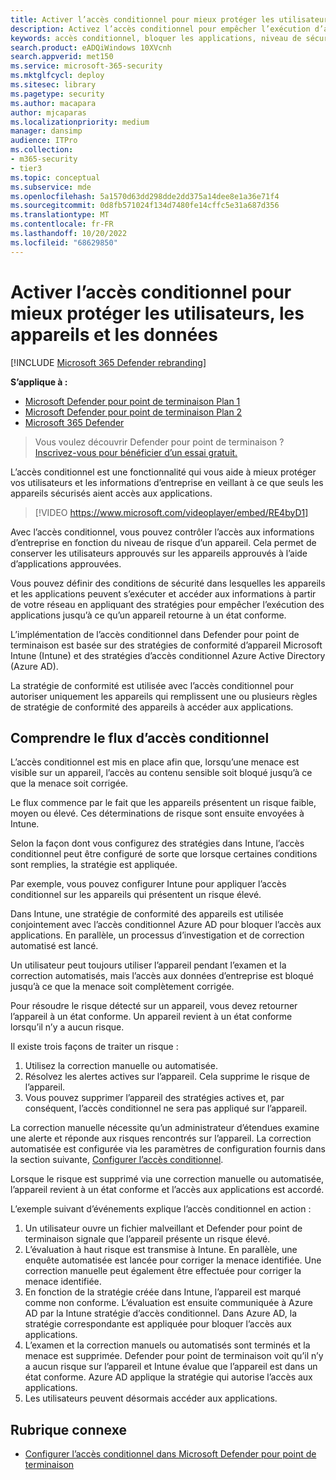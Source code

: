 ```yaml
---
title: Activer l’accès conditionnel pour mieux protéger les utilisateurs, les appareils et les données
description: Activez l’accès conditionnel pour empêcher l’exécution d’applications si un appareil est considéré comme à risque et qu’une application est considérée comme non conforme.
keywords: accès conditionnel, bloquer les applications, niveau de sécurité, intune,
search.product: eADQiWindows 10XVcnh
search.appverid: met150
ms.service: microsoft-365-security
ms.mktglfcycl: deploy
ms.sitesec: library
ms.pagetype: security
ms.author: macapara
author: mjcaparas
ms.localizationpriority: medium
manager: dansimp
audience: ITPro
ms.collection:
- m365-security
- tier3
ms.topic: conceptual
ms.subservice: mde
ms.openlocfilehash: 5a1570d63dd298dde2dd375a14dee8e1a36e71f4
ms.sourcegitcommit: 0d8fb571024f134d7480fe14cffc5e31a687d356
ms.translationtype: MT
ms.contentlocale: fr-FR
ms.lasthandoff: 10/20/2022
ms.locfileid: "68629850"
---
```

# <a name="enable-conditional-access-to-better-protect-users-devices-and-data"></a>Activer l’accès conditionnel pour mieux protéger les utilisateurs, les appareils et les données

[!INCLUDE [Microsoft 365 Defender rebranding](../../includes/microsoft-defender.md)]

**S’applique à :**
- [Microsoft Defender pour point de terminaison Plan 1](https://go.microsoft.com/fwlink/p/?linkid=2154037)
- [Microsoft Defender pour point de terminaison Plan 2](https://go.microsoft.com/fwlink/?linkid=2154037)
- [Microsoft 365 Defender](https://go.microsoft.com/fwlink/?linkid=2118804)

> Vous voulez découvrir Defender pour point de terminaison ? [Inscrivez-vous pour bénéficier d’un essai gratuit.](https://signup.microsoft.com/create-account/signup?products=7f379fee-c4f9-4278-b0a1-e4c8c2fcdf7e&ru=https://aka.ms/MDEp2OpenTrial?ocid=docs-wdatp-conditionalaccess-abovefoldlink)

L’accès conditionnel est une fonctionnalité qui vous aide à mieux protéger vos utilisateurs et les informations d’entreprise en veillant à ce que seuls les appareils sécurisés aient accès aux applications.

> [!VIDEO https://www.microsoft.com/videoplayer/embed/RE4byD1]

Avec l’accès conditionnel, vous pouvez contrôler l’accès aux informations d’entreprise en fonction du niveau de risque d’un appareil. Cela permet de conserver les utilisateurs approuvés sur les appareils approuvés à l’aide d’applications approuvées.

Vous pouvez définir des conditions de sécurité dans lesquelles les appareils et les applications peuvent s’exécuter et accéder aux informations à partir de votre réseau en appliquant des stratégies pour empêcher l’exécution des applications jusqu’à ce qu’un appareil retourne à un état conforme.

L’implémentation de l’accès conditionnel dans Defender pour point de terminaison est basée sur des stratégies de conformité d’appareil Microsoft Intune (Intune) et des stratégies d’accès conditionnel Azure Active Directory (Azure AD).

La stratégie de conformité est utilisée avec l’accès conditionnel pour autoriser uniquement les appareils qui remplissent une ou plusieurs règles de stratégie de conformité des appareils à accéder aux applications.

## <a name="understand-the-conditional-access-flow"></a>Comprendre le flux d’accès conditionnel

L’accès conditionnel est mis en place afin que, lorsqu’une menace est visible sur un appareil, l’accès au contenu sensible soit bloqué jusqu’à ce que la menace soit corrigée.

Le flux commence par le fait que les appareils présentent un risque faible, moyen ou élevé. Ces déterminations de risque sont ensuite envoyées à Intune.

Selon la façon dont vous configurez des stratégies dans Intune, l’accès conditionnel peut être configuré de sorte que lorsque certaines conditions sont remplies, la stratégie est appliquée.

Par exemple, vous pouvez configurer Intune pour appliquer l’accès conditionnel sur les appareils qui présentent un risque élevé.

Dans Intune, une stratégie de conformité des appareils est utilisée conjointement avec l’accès conditionnel Azure AD pour bloquer l’accès aux applications. En parallèle, un processus d’investigation et de correction automatisé est lancé.

 Un utilisateur peut toujours utiliser l’appareil pendant l’examen et la correction automatisés, mais l’accès aux données d’entreprise est bloqué jusqu’à ce que la menace soit complètement corrigée.

Pour résoudre le risque détecté sur un appareil, vous devez retourner l’appareil à un état conforme. Un appareil revient à un état conforme lorsqu’il n’y a aucun risque.

Il existe trois façons de traiter un risque :

1. Utilisez la correction manuelle ou automatisée.
2. Résolvez les alertes actives sur l’appareil. Cela supprime le risque de l’appareil.
3. Vous pouvez supprimer l’appareil des stratégies actives et, par conséquent, l’accès conditionnel ne sera pas appliqué sur l’appareil.

La correction manuelle nécessite qu’un administrateur d’étendues examine une alerte et réponde aux risques rencontrés sur l’appareil. La correction automatisée est configurée via les paramètres de configuration fournis dans la section suivante, [Configurer l’accès conditionnel](configure-conditional-access.md).

Lorsque le risque est supprimé via une correction manuelle ou automatisée, l’appareil revient à un état conforme et l’accès aux applications est accordé.

L’exemple suivant d’événements explique l’accès conditionnel en action :

1. Un utilisateur ouvre un fichier malveillant et Defender pour point de terminaison signale que l’appareil présente un risque élevé.
2. L’évaluation à haut risque est transmise à Intune. En parallèle, une enquête automatisée est lancée pour corriger la menace identifiée. Une correction manuelle peut également être effectuée pour corriger la menace identifiée.
3. En fonction de la stratégie créée dans Intune, l’appareil est marqué comme non conforme. L’évaluation est ensuite communiquée à Azure AD par la Intune stratégie d’accès conditionnel. Dans Azure AD, la stratégie correspondante est appliquée pour bloquer l’accès aux applications.
4. L’examen et la correction manuels ou automatisés sont terminés et la menace est supprimée. Defender pour point de terminaison voit qu’il n’y a aucun risque sur l’appareil et Intune évalue que l’appareil est dans un état conforme. Azure AD applique la stratégie qui autorise l’accès aux applications.
5. Les utilisateurs peuvent désormais accéder aux applications.

## <a name="related-topic"></a>Rubrique connexe

- [Configurer l’accès conditionnel dans Microsoft Defender pour point de terminaison](configure-conditional-access.md)
